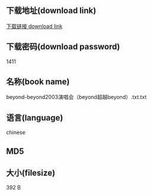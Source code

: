 ## 下载地址(download link)
[下载链接 download link](https://tutu365.netlify.app/?s=beyond-beyond2003%E6%BC%94%E5%94%B1%E4%BC%9A%EF%BC%88beyond%E8%B6%85%E8%B6%8Abeyond%EF%BC%89.txt)

## 下载密码(download password)
1411

## 名称(book name)
beyond-beyond2003演唱会（beyond超越beyond）.txt.txt

## 语言(language)
chinese

## MD5


## 大小(filesize)
392 B
